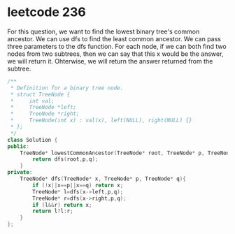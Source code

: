 # leetcode 236
For this question, we want to find the lowest binary tree's common ancestor. We can use dfs to find the least common ancestor. We can pass three parameters to the dfs function.
For each node, if we can both find two nodes from two subtrees, then we can say that this x would be the answer, we will return it. Ohterwise, we will return the answer returned from the subtree.

```cpp
/**
 * Definition for a binary tree node.
 * struct TreeNode {
 *     int val;
 *     TreeNode *left;
 *     TreeNode *right;
 *     TreeNode(int x) : val(x), left(NULL), right(NULL) {}
 * };
 */
class Solution {
public:
    TreeNode* lowestCommonAncestor(TreeNode* root, TreeNode* p, TreeNode* q) {
        return dfs(root,p,q);
    }
private:
    TreeNode* dfs(TreeNode* x, TreeNode* p, TreeNode* q){
        if (!x||x==p||x==q) return x;
        TreeNode* l=dfs(x->left,p,q);
        TreeNode* r=dfs(x->right,p,q);
        if (l&&r) return x;
        return l?l:r;
    }
};
```
